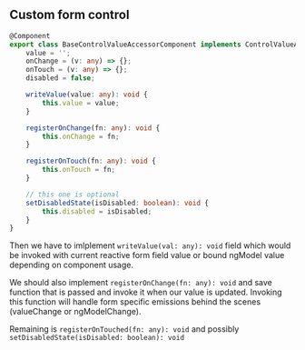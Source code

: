 ## Custom form control

```typescript
@Component
export class BaseControlValueAccessorComponent implements ControlValueAccessor {
    value = '';
    onChange = (v: any) => {};
    onTouch = (v: any) => {};
    disabled = false;

    writeValue(value: any): void {
        this.value = value;
    }

    registerOnChange(fn: any): void {
        this.onChange = fn;
    }

    registerOnTouch(fn: any): void {
        this.onTouch = fn;
    }

    // this one is optional
    setDisabledState(isDisabled: boolean): void {
        this.disabled = isDisabled;
    }
}

```

Then we have to imlplement ```writeValue(val: any): void``` field which would be invoked with current reactive form field value or bound ngModel value depending on component usage.

We should also implement ```registerOnChange(fn: any): void``` and save function that is passed and invoke it when our value is updated. Invoking this function will handle form specific emissions behind the scenes (valueChange or ngModelChange).

Remaining is ```registerOnTouched(fn: any): void``` and possibly ```setDisabledState(isDisabled: boolean): void```

